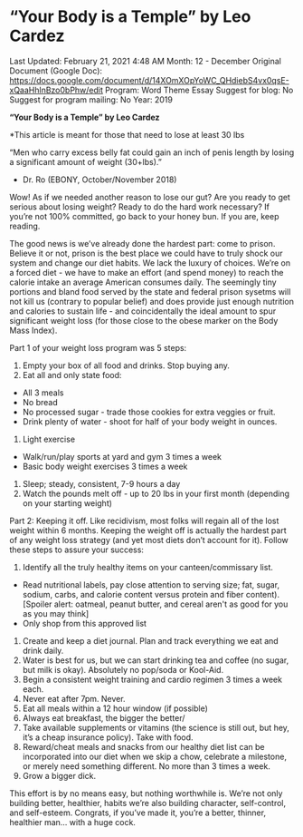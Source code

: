 # “Your Body is a Temple” by Leo Cardez

Last Updated: February 21, 2021 4:48 AM
Month: 12 - December
Original Document (Google Doc): https://docs.google.com/document/d/14XOmXOpYoWC_QHdiebS4vx0qsE-xQaaHhlnBzo0bPhw/edit
Program: Word Theme Essay
Suggest for blog: No
Suggest for program mailing: No
Year: 2019

**“Your Body is a Temple” by Leo Cardez**

*This article is meant for those that need to lose at least 30 lbs

“Men who carry excess belly fat could gain an inch of penis length by losing a significant amount of weight (30+lbs).”

- Dr. Ro (EBONY, October/November 2018)

Wow! As if we needed another reason to lose our gut? Are you ready to get serious about losing weight? Ready to do the hard work necessary? If you’re not 100% committed, go back to your honey bun. If you are, keep reading.

The good news is we’ve already done the hardest part: come to prison. Believe it or not, prison is the best place we could have to truly shock our system and change our diet habits. We lack the luxury of choices. We’re on a forced diet - we have to make an effort (and spend money) to reach the calorie intake an average American consumes daily. The seemingly tiny portions and bland food served by the state and federal prison sysetms will not kill us (contrary to popular belief) and does provide just enough nutrition and calories to sustain life - and coincidentally the ideal amount to spur significant weight loss (for those close to the obese marker on the Body Mass Index).

Part 1 of your weight loss program was 5 steps:

1. Empty your box of all food and drinks. Stop buying any.
2. Eat all and only state food:
- All 3 meals
- No bread
- No processed sugar - trade those cookies for extra veggies or fruit.
- Drink plenty of water - shoot for half of your body weight in ounces.
1. Light exercise
- Walk/run/play sports at yard and gym 3 times a week
- Basic body weight exercises 3 times a week
1. Sleep; steady, consistent, 7-9 hours a day
2. Watch the pounds melt off - up to 20 lbs in your first month (depending on your starting weight)

Part 2: Keeping it off. Like recidivism, most folks will regain all of the lost weight within 6 months. Keeping the weight off is actually the hardest part of any weight loss strategy (and yet most diets don’t account for it). Follow these steps to assure your success:

1. Identify all the truly healthy items on your canteen/commissary list.
- Read nutritional labels, pay close attention to serving size; fat, sugar, sodium, carbs, and calorie content versus protein and fiber content). [Spoiler alert: oatmeal, peanut butter, and cereal aren't as good for you as you may think]
- Only shop from this approved list
1. Create and keep a diet journal. Plan and track everything we eat and drink daily.
2. Water is best for us, but we can start drinking tea and coffee (no sugar, but milk is okay). Absolutely no pop/soda or Kool-Aid.
3. Begin a consistent weight training and cardio regimen 3 times a week each.
4. Never eat after 7pm. Never.
5. Eat all meals within a 12 hour window (if possible)
6. Always eat breakfast, the bigger the better/
7. Take available supplements or vitamins (the science is still out, but hey, it’s a cheap insurance policy). Take with food.
8. Reward/cheat meals and snacks from our healthy diet list can be incorporated into our diet when we skip a chow, celebrate a milestone, or merely need something different. No more than 3 times a week.
9. Grow a bigger dick.

This effort is by no means easy, but nothing worthwhile is. We’re not only building better, healthier, habits we’re also building character, self-control, and self-esteem. Congrats, if you’ve made it, you’re a better, thinner, healthier man… with a huge cock.